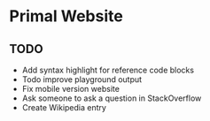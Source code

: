 # Primal Website

## TODO
* Add syntax highlight for reference code blocks
* Todo improve playground output
* Fix mobile version website
* Ask someone to ask a question in StackOverflow
* Create Wikipedia entry